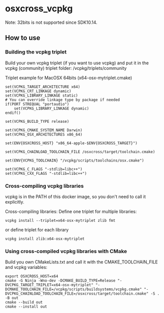 # osxcross_vcpkg

Note: 32bits is not supported since SDK10.14.

## How to use
### Building the vcpkg triplet

Build your own vcpkg triplet (if you want to use vcpkg) and put it in the vcpkg (community) triplet folder: /vcpkg/triplets/community

Triplet example for MacOSX 64bits (x64-osx-mytriplet.cmake)
```
set(VCPKG_TARGET_ARCHITECTURE x64)
set(VCPKG_CRT_LINKAGE dynamic)
set(VCPKG_LIBRARY_LINKAGE static)
# You can override linkage type by package if needed
if(PORT STREQUAL "portaudio")
    set(VCPKG_LIBRARY_LINKAGE dynamic)
endif()

set(VCPKG_BUILD_TYPE release)

set(VCPKG_CMAKE_SYSTEM_NAME Darwin)
set(VCPKG_OSX_ARCHITECTURES x86_64)

set(ENV{OSXCROSS_HOST} "x86_64-apple-$ENV{OSXCROSS_TARGET}")

set(VCPKG_CHAINLOAD_TOOLCHAIN_FILE /osxcross/target/toolchain.cmake)

set(ENV{VCPKG_TOOLCHAIN} "/vcpkg/scripts/toolchains/osx.cmake")

set(VCPKG_C_FLAGS "-stdlib=libc++")
set(VCPKG_CXX_FLAGS "-stdlib=libc++")
```

### Cross-compiling vcpkg libraries
vcpkg is in the PATH of this docker image, so you don't need to call it explicitly.

Cross-compiling libraries:
Define one triplet for multiple libraries:
```
vcpkg install --triplet=x64-osx-mytriplet zlib fmt
```
or define triplet for each library
```
vcpkg install zlib:x64-osx-mytriplet
```

### Using cross-compiled vcpkg libraries with CMake
Build you own CMakeLists.txt and call it with the CMAKE_TOOLCHAIN_FILE and vcpkg variables:
```
export OSXCROSS_HOST=x64
cmake -G Ninja -Wno-dev -DCMAKE_BUILD_TYPE=Release "-DVCPKG_TARGET_TRIPLET=x64-osx-mytriplet" "-DCMAKE_TOOLCHAIN_FILE=/vcpkg/scripts/buildsystems/vcpkg.cmake" "-DVCPKG_CHAINLOAD_TOOLCHAIN_FILE=/osxcross/target/toolchain.cmake" -S . -B out
cmake --build out
cmake --install out
```

